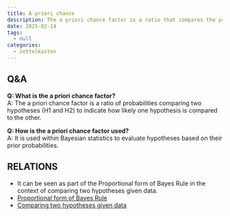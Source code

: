 ```yaml
---
title: A priori chance
description: The a priori chance factor is a ratio that compares the probability of
date: 2025-02-14
tags:
  - null
categories:
  - zettelkasten
---
```


## Q&A

**Q: What is the a priori chance factor?**  
A: The a priori chance factor is a ratio of probabilities comparing two hypotheses (H1 and H2) to indicate how likely one hypothesis is compared to the other.

**Q: How is the a priori chance factor used?**  
A: It is used within Bayesian statistics to evaluate hypotheses based on their prior probabilities.

## RELATIONS

- It can be seen as part of the Proportional form of Bayes Rule in the context of comparing two hypotheses given data.
- [Proportional form of Bayes Rule](Proportional%20form%20of%20Bayes%20Rule.md)
- [Comparing two hypotheses given data](Comparing%20two%20hypotheses%20given%20data.md)
